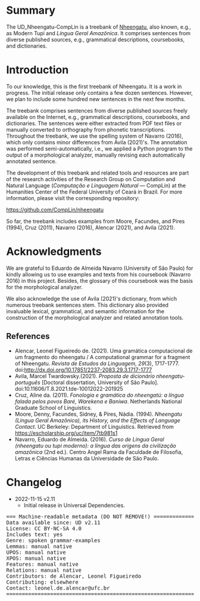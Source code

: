 # Summary

The UD_Nheengatu-CompLin is a treebank of [Nheengatu](https://glottolog.org/resource/languoid/id/nhen1239), also known, e.g., as Modern Tupi and *Língua Geral Amazônica*. It comprises sentences from diverse published sources, e.g., grammatical descriptions, coursebooks, and dictionaries.


# Introduction

To our knowledge, this is the first treebank of Nheengatu. It is a work in progress. The initial release only contains a few dozen sentences. However, we plan to include some hundred new sentences in the next few months.

The treebank comprises sentences from diverse published sources freely available on the Internet, e.g., grammatical descriptions, coursebooks, and dictionaries. The sentences were either extracted from PDF text files or manually converted to orthography from phonetic transcriptions. Throughout the treebank, we use the spelling system of Navarro (2016), which only contains minor differences from Avila (2021)'s. The annotation was performed semi-automatically, i.e., we applied a Python program to the output of a morphological analyzer, manually revising each automatically annotated sentence.

The development of this treebank and related tools and resources are part of the research activities of the Research Group on Computation and Natural Language (*Computação e Linguagem Natural* — CompLin) at the Humanities Center of the Federal University of Ceará in Brazil. For more information, please visit the corresponding repository:

https://github.com/CompLin/nheengatu

So far, the treebank includes examples from Moore, Facundes, and Pires (1994), Cruz (2011), Navarro (2016), Alencar (2021), and Avila (2021).

# Acknowledgments

We are grateful to Eduardo de Almeida Navarro (University of São Paulo) for kindly allowing us to use examples and texts from his coursebook (Navarro 2016) in this project. Besides, the glossary of this coursebook was the basis for the morphological analyzer.

We also acknowledge the use of Avila (2021)'s dictionary, from which numerous treebank sentences stem. This dictionary also provided invaluable lexical, grammatical, and semantic information for the construction of the morphological analyzer and related annotation tools.

## References

* Alencar, Leonel Figueiredo de. (2021). Uma gramática computacional de um fragmento do nheengatu / A computational grammar for a fragment of Nheengatu. _Revista de Estudos da Linguagem, 29_(3), 1717-1777. doi:http://dx.doi.org/10.17851/2237-2083.29.3.1717-1777
* Avila, Marcel Twardowsky.(2021). *Proposta de dicionário nheengatu-português* [Doctoral dissertation, University of São Paulo]. doi:10.11606/T.8.2021.tde-10012022-201925
* Cruz, Aline da. (2011). *Fonologia e gramática do nheengatú: a língua falada pelos povos Baré, Warekena e Baniwa*. Netherlands National Graduate School of Linguistics.
* Moore, Denny, Facundes, Sidney, & Pires, Nádia. (1994). *Nheengatu (Língua Geral Amazônica), its History, and the Effects of Language Contact*. UC Berkeley: Department of Linguistics. Retrieved from https://escholarship.org/uc/item/7tb981s1
* Navarro, Eduardo de Almeida. (2016). *Curso de Língua Geral (nheengatu ou tupi moderno): a língua das origens da civilização amazônica* (2nd ed.). Centro Angel Rama da Faculdade de Filosofia, Letras e Ciências Humanas da Universidade de São Paulo.


# Changelog

* 2022-11-15 v2.11
  * Initial release in Universal Dependencies.


<pre>
=== Machine-readable metadata (DO NOT REMOVE!) ================================
Data available since: UD v2.11
License: CC BY-NC-SA 4.0
Includes text: yes
Genre: spoken grammar-examples
Lemmas: manual native
UPOS: manual native
XPOS: manual native
Features: manual native
Relations: manual native
Contributors: de Alencar, Leonel Figueiredo
Contributing: elsewhere
Contact: leonel.de.alencar@ufc.br
===============================================================================
</pre>
